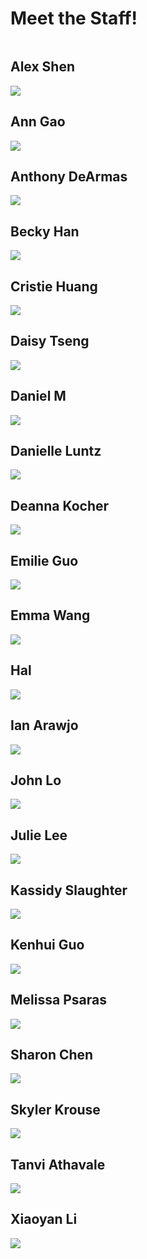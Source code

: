 <link rel="stylesheet" href="css/staff.css">

# Meet the Staff!

<div class= "row">
<div class= "column">
<div class="staff" id="alex">
  <h2>Alex Shen</h2>
  <img src="my_assets/img/TA_Photos/Alex_Shen.jpg">
</div>
<div class="staff" id="ann">
  <h2>Ann Gao</h2>
  <img src="my_assets/img/TA_Photos/Ann_Gao.jpg">
</div>
<div class="staff" id="anthony">
  <h2>Anthony DeArmas</h2>
  <img src="my_assets/img/TA_Photos/Anthony_DeArmas.png">
</div>

<div class="staff" id="becky">
  <h2>Becky Han</h2>
  <img src="my_assets/img/TA_Photos/Becky_Han.jpg">
</div>
<div class="staff" id="cristie">
  <h2>Cristie Huang</h2>
  <img src="my_assets/img/TA_Photos/Cristie_Huang.jpg">
</div>
<div class="staff" id="daisy">
  <h2>Daisy Tseng</h2>
  <img src="my_assets/img/TA_Photos/Daisy_Tseng.JPEG">
</div>


<div class="staff" id="daniel">
  <h2>Daniel M</h2>
  <img src="my_assets/img/TA_Photos/Daniel_M.png">
</div>
<div class="staff" id="danielle">
  <h2>Danielle Luntz</h2>
  <img src="my_assets/img/TA_Photos/Danielle_Luntz.jpg">
</div>
<div class="staff" id="deanna">
  <h2>Deanna Kocher</h2>
  <img src="my_assets/img/TA_Photos/Deanna_Kocher.jpg">
</div>
</div>

<div class= "column">
<div class="staff" id="emilie">
  <h2>Emilie Guo</h2>
  <img src="my_assets/img/TA_Photos/Emilie_Guo.png">
</div>
<div class="staff" id="emma">
  <h2>Emma Wang</h2>
  <img src="my_assets/img/TA_Photos/Emma_Wang.JPG">
</div>
<div class="staff" id="hal">
  <h2>Hal</h2>
  <img src="my_assets/img/TA_Photos/Hal.jpg">
</div>

<div class="staff" id="ian">
  <h2>Ian Arawjo</h2>
  <img src="my_assets/img/TA_Photos/Ian_Arawjo.png">
</div>
<div class="staff" id="john">
  <h2>John Lo</h2>
  <img src="my_assets/img/TA_Photos/John_Lo.png">
</div>
<div class="staff" id="julie">
  <h2>Julie Lee</h2>
  <img src="my_assets/img/TA_Photos/Julie_Lee.png">
</div>

<div class="staff" id="kassidy">
  <h2>Kassidy Slaughter</h2>
  <img src="my_assets/img/TA_Photos/Kassidy_Slaughter.jpg">
</div>
<div class="staff" id="kenhui">
  <h2>Kenhui Guo</h2>
  <img src="my_assets/img/TA_Photos/Kenhui_Guo.jpg">
</div>
<div class="staff" id="melissa">
  <h2>Melissa Psaras</h2>
  <img src="my_assets/img/TA_Photos/Melissa_Psaras.jpeg">
</div>
</div>

<div class= "column">
<div class="staff" id="sharon">
  <h2>Sharon Chen</h2>
  <img src="my_assets/img/TA_Photos/Sharon_Chen.jpg">
</div>
<div class="staff" id="skyler">
  <h2>Skyler Krouse</h2>
  <img src="my_assets/img/TA_Photos/Skyler_Krouse.JPG">
</div>
<div class="staff" id="tanvi">
  <h2>Tanvi Athavale</h2>
  <img src="my_assets/img/TA_Photos/Tanvi_Athavale.jpg">
</div>

<div class="staff" id="xiaoyan">
  <h2>Xiaoyan Li</h2>
  <img src="my_assets/img/TA_Photos/Xiaoyan_Li.jpg">
</div>
</div>
</div>